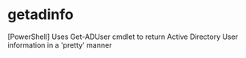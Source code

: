 # getadinfo
[PowerShell] Uses Get-ADUser cmdlet to return Active Directory User information in a 'pretty' manner
